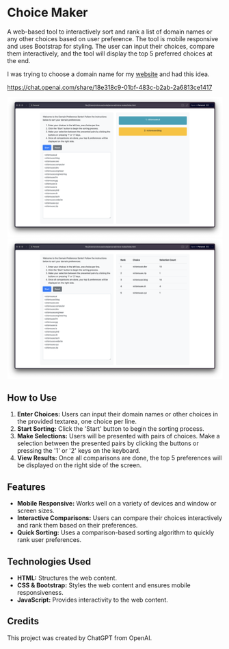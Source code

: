 # Choice Maker

A web-based tool to interactively sort and rank a list of domain names or any other choices based on user preference. The tool is mobile responsive and uses Bootstrap for styling. The user can input their choices, compare them interactively, and the tool will display the top 5 preferred choices at the end.

I was trying to choose a domain name for my [website](https://victorouse.github.io) and had this idea.

https://chat.openai.com/share/18e318c9-01bf-483c-b2ab-2a6813ce1417

![make your choices](./choose.png)
![results](./results.png)


## How to Use

1. **Enter Choices:** Users can input their domain names or other choices in the provided textarea, one choice per line.
2. **Start Sorting:** Click the 'Start' button to begin the sorting process.
3. **Make Selections:** Users will be presented with pairs of choices. Make a selection between the presented pairs by clicking the buttons or pressing the '1' or '2' keys on the keyboard.
4. **View Results:** Once all comparisons are done, the top 5 preferences will be displayed on the right side of the screen.

## Features

- **Mobile Responsive:** Works well on a variety of devices and window or screen sizes.
- **Interactive Comparisons:** Users can compare their choices interactively and rank them based on their preferences.
- **Quick Sorting:** Uses a comparison-based sorting algorithm to quickly rank user preferences.

## Technologies Used

- **HTML:** Structures the web content.
- **CSS & Bootstrap:** Styles the web content and ensures mobile responsiveness.
- **JavaScript:** Provides interactivity to the web content.

## Credits

This project was created by ChatGPT from OpenAI.
